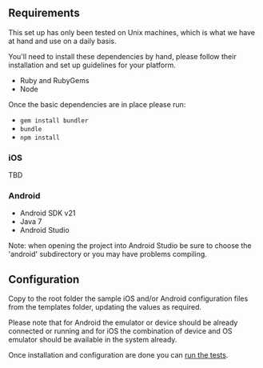 ## Requirements

This set up has only been tested on Unix machines, which is what we have at hand and use on a daily basis.

You'll need to install these dependencies by hand, please follow their installation and set up guidelines for your platform.

 * Ruby and RubyGems
 * Node

Once the basic dependencies are in place please run: 
 
 * ```gem install bundler```
 * ```bundle```
 * ```npm install```

### iOS

TBD

### Android

 * Android SDK v21
 * Java 7
 * Android Studio

Note: when opening the project into Android Studio be sure to choose the 'android' subdirectory or you may have problems compiling.

## Configuration

Copy to the root folder the sample iOS and/or Android configuration files from the templates folder, updating the values as required. 

Please note that for Android the emulator or device should be already connected or running and for iOS the combination of device and OS emulator should be available in the system already.

Once installation and configuration are done you can [run the tests](running_tests.md).




